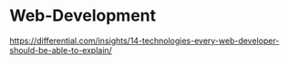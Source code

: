 # Web-Development

https://differential.com/insights/14-technologies-every-web-developer-should-be-able-to-explain/
